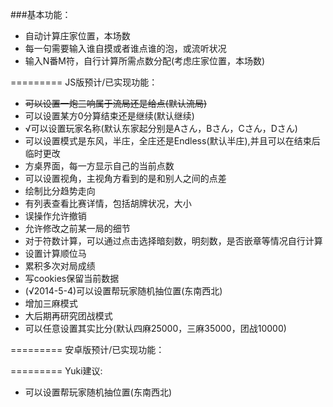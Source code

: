 ###基本功能：
*  自动计算庄家位置，本场数
*  每一句需要输入谁自摸或者谁点谁的泡，或流听状况
*  输入N番M符，自行计算所需点数分配(考虑庄家位置，本场数)


=========
JS版预计/已实现功能：
*  ~~可以设置一炮三响属于流局还是给点(默认流局)~~
*  可以设置某方0分算结束还是继续(默认继续)
*  √可以设置玩家名称(默认东家起分别是Aさん，Bさん，Cさん，Dさん)
*  可以设置模式是东风，半庄，全庄还是Endless(默认半庄),并且可以在结束后临时更改
*  方桌界面，每一方显示自己的当前点数
*  可以设置视角，主视角方看到的是和别人之间的点差
*  绘制比分趋势走向
*  有列表查看比赛详情，包括胡牌状况，大小
*  误操作允许撤销
*  允许修改之前某一局的细节
*  对于符数计算，可以通过点击选择暗刻数，明刻数，是否嵌章等情况自行计算
*  设置计算顺位马
*  累积多次对局成绩
*  写cookies保留当前数据
*  (√2014-5-4)可以设置帮玩家随机抽位置(东南西北)
*  增加三麻模式
*  大后期再研究团战模式
*  可以任意设置其实比分(默认四麻25000，三麻35000，团战10000)






=========
安卓版预计/已实现功能：


=========
Yuki建议:
*  可以设置帮玩家随机抽位置(东南西北)
